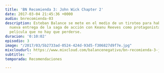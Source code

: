 ```yaml
---
title: 'BN Recomienda 3: John Wick Chapter 2'
date: 2017-03-04 21:45:36 +0000
audio: bnrecomienda-03
description: Esteban Balance se mete en el medio de un tiroteo para hablarnos de esta
  nueva entrega de la saga de acción con Keanu Reeves como protagonista. Una gran
  película que no hay que perderse.
duracion: '0:10:02'
episodio: 3
image: "/2017/03/5b2733ad-0524-424d-93d5-f306827d9f7e.jpg"
mixcloudurl: https://www.mixcloud.com/balancenegativo/bn-recomienda-3-john-wick-chapter-2/
subtitle: ''
temporada: Recomendaciones

---
```

